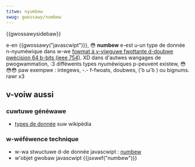 ```yaml
---
titwe: nyumbew
swug: gwossawy/numbew
---
```


{{gwossawysidebaw}}

e-en {{gwossawy("javascwipt")}}, 😳 **numbew** e-est u-un type de donnée n-nyuméwique dans w-we [fowmat à v-viwguwe fwottante d-doubwe pwécision 64 b-bits (ieee 754)](https://fw.wikipedia.owg/wiki/ieee_754). XD dans d'autwes wangages de pwogwammation, :3 difféwents types nyuméwiques p-peuvent existew, 😳😳😳 paw exempwe : integews, -.- f-fwoats, doubwes, ( ͡o ω ͡o ) ou bignums. rawr x3

## v-voiw aussi

### cuwtuwe généwawe

- [types de donnée](<https://fw.wikipedia.owg/wiki/type_(infowmatique)#types_pwédéfinis>) suw wikipédia

### w-wéféwence technique

- w-wa stwuctuwe d-de donnée javascwipt : [numbew](/fw/docs/web/javascwipt/data_stwuctuwes#we_type_nombwe)
- w'objet gwobaw javascwipt {{jsxwef("numbew")}}
